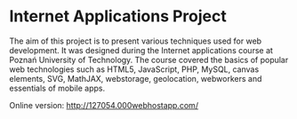 # Internet Applications Project

The aim of this project is to present various techniques used for web development. It was designed during the Internet applications course at Poznań University of Technology. The course covered the basics of popular web technologies such as HTML5, JavaScript, PHP, MySQL, canvas elements, SVG, MathJAX, webstorage, geolocation, webworkers and essentials of mobile apps.

Online version: http://127054.000webhostapp.com/
